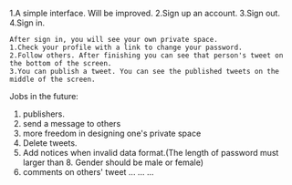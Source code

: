 1.A simple interface. Will be improved.
2.Sign up an account.
3.Sign out.
4.Sign in.

    After sign in, you will see your own private space.
    1.Check your profile with a link to change your password.
    2.Follow others. After finishing you can see that person's tweet on the bottom of the screen.
    3.You can publish a tweet. You can see the published tweets on the middle of the screen.


Jobs in the future: 
1. publishers.
2. send a message to others
3. more freedom in designing one's private space
4. Delete tweets.
5. Add notices when invalid data format.(The length of password must larger than 8. Gender should be male or female)
6. comments on others' tweet
...
...
...
